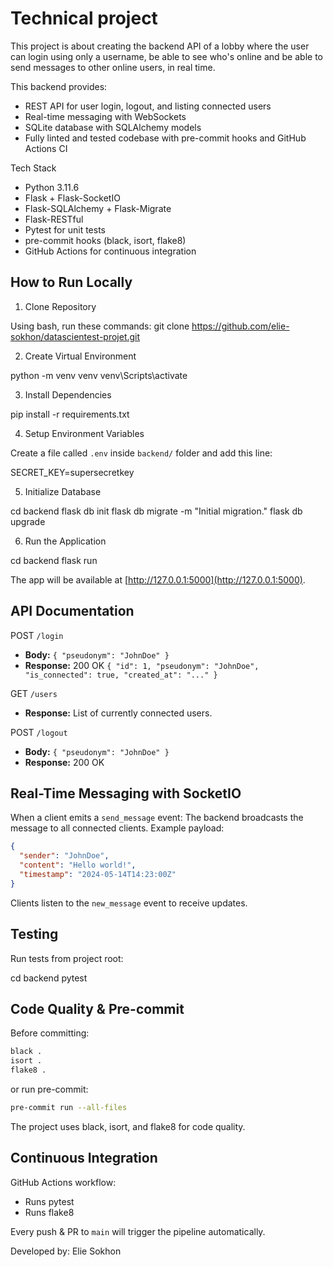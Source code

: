 # Technical project

This project is about creating the backend API of a lobby where the user can login using only a username, be able to see who's online and be able to send messages to other online users, in real time.

This backend provides:

* REST API for user login, logout, and listing connected users
* Real-time messaging with WebSockets
* SQLite database with SQLAlchemy models
* Fully linted and tested codebase with pre-commit hooks and GitHub Actions CI

Tech Stack

* Python 3.11.6
* Flask + Flask-SocketIO
* Flask-SQLAlchemy + Flask-Migrate
* Flask-RESTful
* Pytest for unit tests
* pre-commit hooks (black, isort, flake8)
* GitHub Actions for continuous integration

## How to Run Locally

1. Clone Repository

Using bash, run these commands: 
git clone https://github.com/elie-sokhon/datascientest-projet.git

2. Create Virtual Environment

python -m venv venv
venv\Scripts\activate  

3. Install Dependencies

pip install -r requirements.txt

4. Setup Environment Variables

Create a file called `.env` inside `backend/` folder and add this line:

SECRET_KEY=supersecretkey

5. Initialize Database

cd backend
flask db init
flask db migrate -m "Initial migration."
flask db upgrade

6. Run the Application

cd backend
flask run

The app will be available at [http://127.0.0.1:5000](http://127.0.0.1:5000).


## API Documentation

POST `/login`

* **Body:** `{ "pseudonym": "JohnDoe" }`
* **Response:** 200 OK `{ "id": 1, "pseudonym": "JohnDoe", "is_connected": true, "created_at": "..." }`

GET `/users`

* **Response:** List of currently connected users.

POST `/logout`

* **Body:** `{ "pseudonym": "JohnDoe" }`
* **Response:** 200 OK

## Real-Time Messaging with SocketIO

When a client emits a `send_message` event:
The backend broadcasts the message to all connected clients.
Example payload:

```json
{
  "sender": "JohnDoe",
  "content": "Hello world!",
  "timestamp": "2024-05-14T14:23:00Z"
}
```

Clients listen to the `new_message` event to receive updates.

## Testing

Run tests from project root:

cd backend
pytest

## Code Quality & Pre-commit

Before committing:

```bash
black .
isort .
flake8 .
```

or run pre-commit:

```bash
pre-commit run --all-files
```

The project uses black, isort, and flake8 for code quality.

## Continuous Integration

GitHub Actions workflow:

* Runs pytest
* Runs flake8

Every push & PR to `main` will trigger the pipeline automatically.

Developed by: Elie Sokhon

